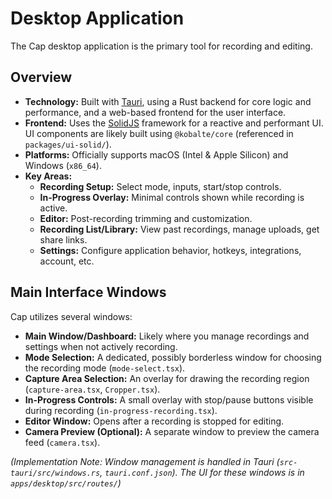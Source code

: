 # Desktop Application

The Cap desktop application is the primary tool for recording and editing.

## Overview

*   **Technology:** Built with [Tauri](https://tauri.app/), using a Rust backend for core logic and performance, and a web-based frontend for the user interface.
*   **Frontend:** Uses the [SolidJS](https://www.solidjs.com/) framework for a reactive and performant UI. UI components are likely built using `@kobalte/core` (referenced in `packages/ui-solid/`).
*   **Platforms:** Officially supports macOS (Intel & Apple Silicon) and Windows (`x86_64`).
*   **Key Areas:**
    *   **Recording Setup:** Select mode, inputs, start/stop controls.
    *   **In-Progress Overlay:** Minimal controls shown while recording is active.
    *   **Editor:** Post-recording trimming and customization.
    *   **Recording List/Library:** View past recordings, manage uploads, get share links.
    *   **Settings:** Configure application behavior, hotkeys, integrations, account, etc.

## Main Interface Windows

Cap utilizes several windows:

*   **Main Window/Dashboard:** Likely where you manage recordings and settings when not actively recording.
*   **Mode Selection:** A dedicated, possibly borderless window for choosing the recording mode (`mode-select.tsx`).
*   **Capture Area Selection:** An overlay for drawing the recording region (`capture-area.tsx`, `Cropper.tsx`).
*   **In-Progress Controls:** A small overlay with stop/pause buttons visible during recording (`in-progress-recording.tsx`).
*   **Editor Window:** Opens after a recording is stopped for editing.
*   **Camera Preview (Optional):** A separate window to preview the camera feed (`camera.tsx`).

*(Implementation Note: Window management is handled in Tauri (`src-tauri/src/windows.rs`, `tauri.conf.json`). The UI for these windows is in `apps/desktop/src/routes/`)*
